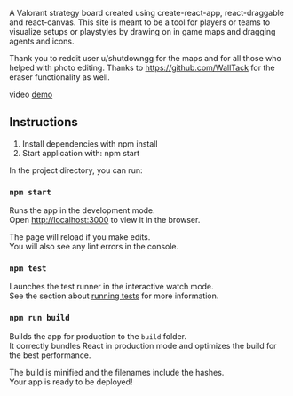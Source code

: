 A Valorant strategy board created using create-react-app, react-draggable and react-canvas. This site is meant to be a tool for players or teams to visualize setups or playstyles by drawing on in game maps and dragging agents and icons. 

Thank you to reddit user u/shutdowngg for the maps and for all those who helped with photo editing. Thanks to https://github.com/WallTack for the eraser functionality as well. 

video [demo](https://www.youtube.com/watch?v=7pG-HdHcODc&ab_channel=EliMauskopf)

## Instructions

1. Install dependencies with npm install 
2. Start application with: npm start

In the project directory, you can run: 

### `npm start`

Runs the app in the development mode.<br />
Open [http://localhost:3000](http://localhost:3000) to view it in the browser.

The page will reload if you make edits.<br />
You will also see any lint errors in the console.

### `npm test`

Launches the test runner in the interactive watch mode.<br />
See the section about [running tests](https://facebook.github.io/create-react-app/docs/running-tests) for more information.

### `npm run build`

Builds the app for production to the `build` folder.<br />
It correctly bundles React in production mode and optimizes the build for the best performance.

The build is minified and the filenames include the hashes.<br />
Your app is ready to be deployed!


